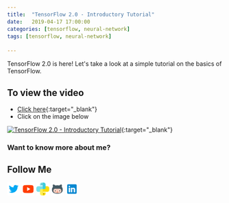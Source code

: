 ```yaml
---
title:  "TensorFlow 2.0 - Introductory Tutorial"
date:   2019-04-17 17:00:00
categories: [tensorflow, neural-network]
tags: [tensorflow, neural-network]

---
```


TensorFlow 2.0 is here! Let's take a look at a simple tutorial on the basics of TensorFlow.


## To view the video
* [Click here](https://youtu.be/wN4j0CpLp58){:target="_blank"}
* Click on the image below

[![TensorFlow 2.0 - Introductory Tutorial](http://img.youtube.com/vi/wN4j0CpLp58/0.jpg)](http://www.youtube.com/watch?v=wN4j0CpLp58){:target="_blank"}

### Want to know more about me?
## Follow Me
<a href="https://twitter.com/_bhaveshbhatt" target="_blank"><img class="ai-subscribed-social-icon" src="/assets/images/tw.png" width="30"></a>
<a href="https://www.youtube.com/bhaveshbhatt8791/" target="_blank"><img class="ai-subscribed-social-icon" src="/assets/images/ytb.png" width="30"></a>
<a href="https://www.youtube.com/PythonTricks/" target="_blank"><img class="ai-subscribed-social-icon" src="/assets/images/python_logo.png" width="30"></a>
<a href="https://github.com/bhattbhavesh91" target="_blank"><img class="ai-subscribed-social-icon" src="/assets/images/gthb.png" width="30"></a>
<a href="https://www.linkedin.com/in/bhattbhavesh91/" target="_blank"><img class="ai-subscribed-social-icon" src="/assets/images/lnkdn.png" width="30"></a>
